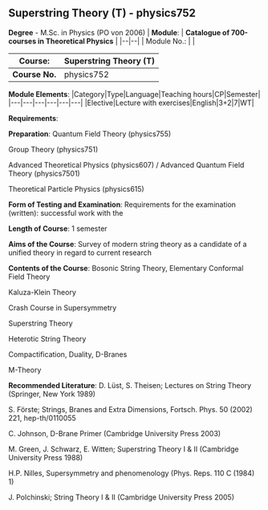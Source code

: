 ## Superstring Theory (T) - physics752

**Degree** - M.Sc. in Physics (PO von 2006)
| **Module**: | **Catalogue of 700-courses in Theoretical Physics** |
|--|--|
| Module No.: |  |

| **Course**: | Superstring Theory (T) |
|------|------|
| **Course No.** | physics752 |

**Module Elements**:
|Category|Type|Language|Teaching hours|CP|Semester|
|---|---|---|---|---|---|
|Elective|Lecture with exercises|English|3+2|7|WT|

**Requirements**:


**Preparation**:
Quantum Field Theory (physics755)

Group Theory (physics751)

Advanced Theoretical Physics (physics607) / Advanced Quantum Field Theory (physics7501)

Theoretical Particle Physics (physics615)

**Form of Testing and Examination**:
Requirements for the examination (written): successful work with the

**Length of Course**:
1 semester

**Aims of the Course**:
Survey of modern string theory as a candidate of a unified theory in regard to current research

**Contents of the Course**:
Bosonic String Theory, Elementary Conformal Field Theory

Kaluza-Klein Theory

Crash Course in Supersymmetry

Superstring Theory

Heterotic String Theory

Compactification, Duality, D-Branes

M-Theory

**Recommended Literature**:
D. Lüst, S. Theisen; Lectures on String Theory (Springer, New York 1989)

S. Förste; Strings, Branes and Extra Dimensions, Fortsch. Phys. 50 (2002) 221, hep-th/0110055

C. Johnson, D-Brane Primer (Cambridge University Press 2003)

M. Green, J. Schwarz, E. Witten; Superstring Theory I & II (Cambridge University Press 1988)

H.P. Nilles, Supersymmetry and phenomenology (Phys. Reps. 110 C (1984) 1)

J. Polchinski; String Theory I & II (Cambridge University Press 2005)


